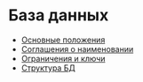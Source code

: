 База данных
===

* [Основные положения](main.md)
* [Соглашения о наименовании](name.md)
* [Ограничения и ключи](key.md)
* [Структура БД](structure.md)

